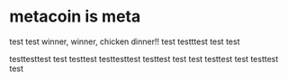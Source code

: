 # metacoin is meta

test
test
winner, winner, chicken dinner!!
test
testttest
test
test

testtesttest
test
testtest
testtesttest
testtest
test
test
testtest
test
testtest
test
